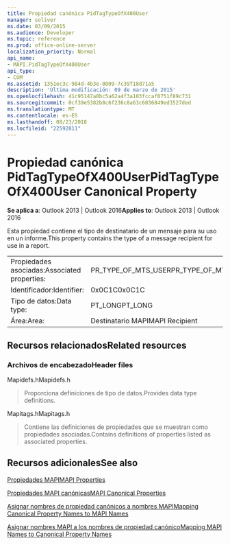 ```yaml
---
title: Propiedad canónica PidTagTypeOfX400User
manager: soliver
ms.date: 03/09/2015
ms.audience: Developer
ms.topic: reference
ms.prod: office-online-server
localization_priority: Normal
api_name:
- MAPI.PidTagTypeOfX400User
api_type:
- COM
ms.assetid: 1351ec3c-984d-4b3e-8009-7c39f18d71a5
description: 'Última modificación: 09 de marzo de 2015'
ms.openlocfilehash: 41c95147a0bc5a62a4f3a103fccaf0751f89c731
ms.sourcegitcommit: 0cf39e5382b8c6f236c8a63c6036849ed3527ded
ms.translationtype: MT
ms.contentlocale: es-ES
ms.lasthandoff: 08/23/2018
ms.locfileid: "22592811"
---
```

# <a name="pidtagtypeofx400user-canonical-property"></a><span data-ttu-id="d7224-103">Propiedad canónica PidTagTypeOfX400User</span><span class="sxs-lookup"><span data-stu-id="d7224-103">PidTagTypeOfX400User Canonical Property</span></span>

  
  
<span data-ttu-id="d7224-104">**Se aplica a**: Outlook 2013 | Outlook 2016</span><span class="sxs-lookup"><span data-stu-id="d7224-104">**Applies to**: Outlook 2013 | Outlook 2016</span></span> 
  
<span data-ttu-id="d7224-105">Esta propiedad contiene el tipo de destinatario de un mensaje para su uso en un informe.</span><span class="sxs-lookup"><span data-stu-id="d7224-105">This property contains the type of a message recipient for use in a report.</span></span>
  
|||
|:-----|:-----|
|<span data-ttu-id="d7224-106">Propiedades asociadas:</span><span class="sxs-lookup"><span data-stu-id="d7224-106">Associated properties:</span></span>  <br/> |<span data-ttu-id="d7224-107">PR_TYPE_OF_MTS_USER</span><span class="sxs-lookup"><span data-stu-id="d7224-107">PR_TYPE_OF_MTS_USER</span></span>  <br/> |
|<span data-ttu-id="d7224-108">Identificador:</span><span class="sxs-lookup"><span data-stu-id="d7224-108">Identifier:</span></span>  <br/> |<span data-ttu-id="d7224-109">0x0C1C</span><span class="sxs-lookup"><span data-stu-id="d7224-109">0x0C1C</span></span>  <br/> |
|<span data-ttu-id="d7224-110">Tipo de datos:</span><span class="sxs-lookup"><span data-stu-id="d7224-110">Data type:</span></span>  <br/> |<span data-ttu-id="d7224-111">PT_LONG</span><span class="sxs-lookup"><span data-stu-id="d7224-111">PT_LONG</span></span>  <br/> |
|<span data-ttu-id="d7224-112">Área:</span><span class="sxs-lookup"><span data-stu-id="d7224-112">Area:</span></span>  <br/> |<span data-ttu-id="d7224-113">Destinatario MAPI</span><span class="sxs-lookup"><span data-stu-id="d7224-113">MAPI Recipient</span></span>  <br/> |
   
## <a name="related-resources"></a><span data-ttu-id="d7224-114">Recursos relacionados</span><span class="sxs-lookup"><span data-stu-id="d7224-114">Related resources</span></span>

### <a name="header-files"></a><span data-ttu-id="d7224-115">Archivos de encabezado</span><span class="sxs-lookup"><span data-stu-id="d7224-115">Header files</span></span>

<span data-ttu-id="d7224-116">Mapidefs.h</span><span class="sxs-lookup"><span data-stu-id="d7224-116">Mapidefs.h</span></span>
  
> <span data-ttu-id="d7224-117">Proporciona definiciones de tipo de datos.</span><span class="sxs-lookup"><span data-stu-id="d7224-117">Provides data type definitions.</span></span>
    
<span data-ttu-id="d7224-118">Mapitags.h</span><span class="sxs-lookup"><span data-stu-id="d7224-118">Mapitags.h</span></span>
  
> <span data-ttu-id="d7224-119">Contiene las definiciones de propiedades que se muestran como propiedades asociadas.</span><span class="sxs-lookup"><span data-stu-id="d7224-119">Contains definitions of properties listed as associated properties.</span></span>
    
## <a name="see-also"></a><span data-ttu-id="d7224-120">Recursos adicionales</span><span class="sxs-lookup"><span data-stu-id="d7224-120">See also</span></span>



[<span data-ttu-id="d7224-121">Propiedades MAPI</span><span class="sxs-lookup"><span data-stu-id="d7224-121">MAPI Properties</span></span>](mapi-properties.md)
  
[<span data-ttu-id="d7224-122">Propiedades MAPI canónicas</span><span class="sxs-lookup"><span data-stu-id="d7224-122">MAPI Canonical Properties</span></span>](mapi-canonical-properties.md)
  
[<span data-ttu-id="d7224-123">Asignar nombres de propiedad canónicos a nombres MAPI</span><span class="sxs-lookup"><span data-stu-id="d7224-123">Mapping Canonical Property Names to MAPI Names</span></span>](mapping-canonical-property-names-to-mapi-names.md)
  
[<span data-ttu-id="d7224-124">Asignar nombres MAPI a los nombres de propiedad canónico</span><span class="sxs-lookup"><span data-stu-id="d7224-124">Mapping MAPI Names to Canonical Property Names</span></span>](mapping-mapi-names-to-canonical-property-names.md)

